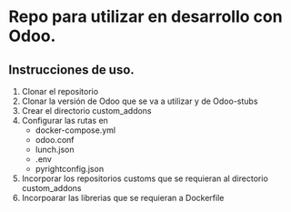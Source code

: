 # Repo para utilizar en desarrollo con Odoo.

## Instrucciones de uso.

1. Clonar el repositorio 
2. Clonar la versión de Odoo que se va a utilizar y de Odoo-stubs
3. Crear el directorio custom_addons
4. Configurar las rutas en 
	- docker-compose.yml
	- odoo.conf
	- lunch.json
	- .env
	- pyrightconfig.json
5. Incorporar los repositorios customs que se requieran al directorio custom_addons
6. Incorpoarar las librerias que se requieran a Dockerfile

